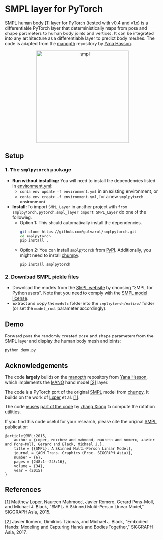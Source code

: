 SMPL layer for PyTorch
=======

[SMPL](http://smpl.is.tue.mpg.de) human body [\[1\]](#references) layer for [PyTorch](https://pytorch.org/) (tested with v0.4 and v1.x)
is a differentiable PyTorch layer that deterministically maps from pose and shape parameters to human body joints and vertices.
It can be integrated into any architecture as a differentiable layer to predict body meshes.
The code is adapted from the [manopth](https://github.com/hassony2/manopth) repository by [Yana Hasson](https://github.com/hassony2).

<p align="center">
<img src="assets/image.png" alt="smpl" width="300"/>
</p>


## Setup

### 1. The `smplpytorch` package
* **Run without installing:** You will need to install the dependencies listed in [environment.yml](environment.yml):
  * `conda env update -f environment.yml` in an existing environment, or
  * `conda env create -f environment.yml`, for a new `smplpytorch` environment
* **Install:** To import `SMPL_Layer` in another project with `from smplpytorch.pytorch.smpl_layer import SMPL_Layer` do one of the following.
  * Option 1: This should automatically install the dependencies.
    ``` bash
    git clone https://github.com/gulvarol/smplpytorch.git
    cd smplpytorch
    pip install .
    ```
  * Option 2: You can install `smplpytorch` from [PyPI](https://pypi.org/project/smplpytorch/). Additionally, you might need to install [chumpy](https://github.com/hassony2/chumpy.git).
    ``` bash
    pip install smplpytorch
    ```

### 2. Download SMPL pickle files
  * Download the models from the [SMPL website](http://smpl.is.tue.mpg.de/) by choosing "SMPL for Python users". Note that you need to comply with the [SMPL model license](http://smpl.is.tue.mpg.de/license_model).
  * Extract and copy the `models` folder into the `smplpytorch/native/` folder (or set the `model_root` parameter accordingly).

## Demo

Forward pass the randomly created pose and shape parameters from the SMPL layer and display the human body mesh and joints:

`python demo.py`

## Acknowledgements
The code **largely** builds on the [manopth](https://github.com/hassony2/manopth) repository from [Yana Hasson](https://github.com/hassony2), which implements the [MANO](http://mano.is.tue.mpg.de) hand model [\[2\]](#references) layer.

The code is a PyTorch port of the original [SMPL](http://smpl.is.tue.mpg.de) model from [chumpy](https://github.com/mattloper/chumpy). It builds on the work of [Loper](https://github.com/mattloper) et al. [\[1\]](#references).

The code [reuses](https://github.com/gulvarol/smpl/pytorch/rodrigues_layer.py) [part of the code](https://github.com/MandyMo/pytorch_HMR/blob/master/src/util.py) by [Zhang Xiong](https://github.com/MandyMo) to compute the rotation utilities.

If you find this code useful for your research, please cite the original [SMPL](http://smpl.is.tue.mpg.de) publication:

```
@article{SMPL:2015,
    author = {Loper, Matthew and Mahmood, Naureen and Romero, Javier and Pons-Moll, Gerard and Black, Michael J.},
    title = {{SMPL}: A Skinned Multi-Person Linear Model},
    journal = {ACM Trans. Graphics (Proc. SIGGRAPH Asia)},
    number = {6},
    pages = {248:1--248:16},
    volume = {34},
    year = {2015}
}
```

## References

\[1\] Matthew Loper, Naureen Mahmood, Javier Romero, Gerard Pons-Moll, and Michael J. Black, "SMPL: A Skinned Multi-Person Linear Model," SIGGRAPH Asia, 2015.

\[2\] Javier Romero, Dimitrios Tzionas, and Michael J. Black, "Embodied Hands: Modeling and Capturing Hands and Bodies Together," SIGGRAPH Asia, 2017.